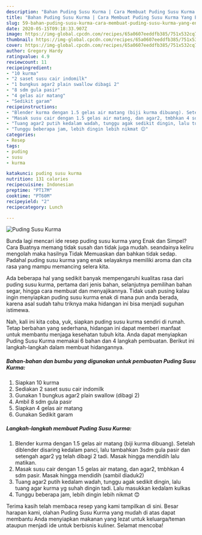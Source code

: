 ```yaml
---
description: "Bahan Puding Susu Kurma | Cara Membuat Puding Susu Kurma Yang Enak Dan Mudah"
title: "Bahan Puding Susu Kurma | Cara Membuat Puding Susu Kurma Yang Enak Dan Mudah"
slug: 59-bahan-puding-susu-kurma-cara-membuat-puding-susu-kurma-yang-enak-dan-mudah
date: 2020-05-15T09:18:33.907Z
image: https://img-global.cpcdn.com/recipes/65a0607eeddfb385/751x532cq70/puding-susu-kurma-foto-resep-utama.jpg
thumbnail: https://img-global.cpcdn.com/recipes/65a0607eeddfb385/751x532cq70/puding-susu-kurma-foto-resep-utama.jpg
cover: https://img-global.cpcdn.com/recipes/65a0607eeddfb385/751x532cq70/puding-susu-kurma-foto-resep-utama.jpg
author: Gregory Hardy
ratingvalue: 4.9
reviewcount: 11
recipeingredient:
- "10 kurma"
- "2 saset susu cair indomilk"
- "1 bungkus agar2 plain swallow dibagi 2"
- "8 sdm gula pasir"
- "4 gelas air matang"
- "Sedikit garam"
recipeinstructions:
- "Blender kurma dengan 1.5 gelas air matang (biji kurma dibuang). Setelah diblender disaring kedalam panci, lalu tambahkan 3sdm gula pasir dan setengah agar2 yg telah dibagi 2 tadi. Masak hingga mendidih lalu matikan."
- "Masak susu cair dengan 1.5 gelas air matang, dan agar2, tmbhkan 4 sdm pasir. Masak hingga mendidih (sambil diaduk2)"
- "Tuang agar2 putih kedalam wadah, tunggu agak sedikit dingin, lalu tuang agar kurma yg suhah dingin tadi. Lalu masukkan kedalam kulkas"
- "Tunggu beberapa jam, lebih dingin lebih nikmat 😊"
categories:
- Resep
tags:
- puding
- susu
- kurma

katakunci: puding susu kurma 
nutrition: 131 calories
recipecuisine: Indonesian
preptime: "PT17M"
cooktime: "PT60M"
recipeyield: "2"
recipecategory: Lunch

---
```



![Puding Susu Kurma](https://img-global.cpcdn.com/recipes/65a0607eeddfb385/751x532cq70/puding-susu-kurma-foto-resep-utama.jpg)

Bunda lagi mencari ide resep puding susu kurma yang Enak dan Simpel? Cara Buatnya memang tidak susah dan tidak juga mudah. seandainya keliru mengolah maka hasilnya Tidak Memuaskan dan bahkan tidak sedap. Padahal puding susu kurma yang enak selayaknya memiliki aroma dan cita rasa yang mampu memancing selera kita.

Ada beberapa hal yang sedikit banyak mempengaruhi kualitas rasa dari puding susu kurma, pertama dari jenis bahan, selanjutnya pemilihan bahan segar, hingga cara membuat dan menyajikannya. Tidak usah pusing kalau ingin menyiapkan puding susu kurma enak di mana pun anda berada, karena asal sudah tahu triknya maka hidangan ini bisa menjadi suguhan istimewa.




Nah, kali ini kita coba, yuk, siapkan puding susu kurma sendiri di rumah. Tetap berbahan yang sederhana, hidangan ini dapat memberi manfaat untuk membantu menjaga kesehatan tubuh kita. Anda dapat menyiapkan Puding Susu Kurma memakai 6 bahan dan 4 langkah pembuatan. Berikut ini langkah-langkah dalam membuat hidangannya.

<!--inarticleads1-->

##### Bahan-bahan dan bumbu yang digunakan untuk pembuatan Puding Susu Kurma:

1. Siapkan 10 kurma
1. Sediakan 2 saset susu cair indomilk
1. Gunakan 1 bungkus agar2 plain swallow (dibagi 2)
1. Ambil 8 sdm gula pasir
1. Siapkan 4 gelas air matang
1. Gunakan Sedikit garam




<!--inarticleads2-->

##### Langkah-langkah membuat Puding Susu Kurma:

1. Blender kurma dengan 1.5 gelas air matang (biji kurma dibuang). Setelah diblender disaring kedalam panci, lalu tambahkan 3sdm gula pasir dan setengah agar2 yg telah dibagi 2 tadi. Masak hingga mendidih lalu matikan.
1. Masak susu cair dengan 1.5 gelas air matang, dan agar2, tmbhkan 4 sdm pasir. Masak hingga mendidih (sambil diaduk2)
1. Tuang agar2 putih kedalam wadah, tunggu agak sedikit dingin, lalu tuang agar kurma yg suhah dingin tadi. Lalu masukkan kedalam kulkas
1. Tunggu beberapa jam, lebih dingin lebih nikmat 😊




Terima kasih telah membaca resep yang kami tampilkan di sini. Besar harapan kami, olahan Puding Susu Kurma yang mudah di atas dapat membantu Anda menyiapkan makanan yang lezat untuk keluarga/teman ataupun menjadi ide untuk berbisnis kuliner. Selamat mencoba!
